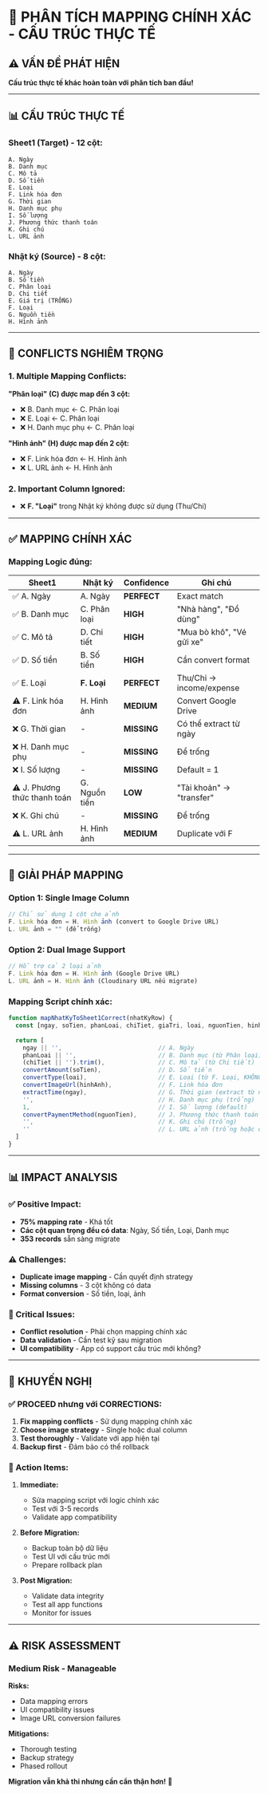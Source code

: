 # 🚨 PHÂN TÍCH MAPPING CHÍNH XÁC - CẤU TRÚC THỰC TẾ

## ⚠️ VẤN ĐỀ PHÁT HIỆN

**Cấu trúc thực tế khác hoàn toàn với phân tích ban đầu!**

---

## 📊 CẤU TRÚC THỰC TẾ

### **Sheet1 (Target) - 12 cột:**
```
A. Ngày
B. Danh mục  
C. Mô tả
D. Số tiền
E. Loại
F. Link hóa đơn
G. Thời gian
H. Danh mục phụ
I. Số lượng
J. Phương thức thanh toán
K. Ghi chú
L. URL ảnh
```

### **Nhật ký (Source) - 8 cột:**
```
A. Ngày
B. Số tiền
C. Phân loại
D. Chi tiết
E. Giá trị (TRỐNG)
F. Loại
G. Nguồn tiền
H. Hình ảnh
```

---

## 🚨 CONFLICTS NGHIÊM TRỌNG

### **1. Multiple Mapping Conflicts:**

**"Phân loại" (C) được map đến 3 cột:**
- ❌ B. Danh mục ← C. Phân loại
- ❌ E. Loại ← C. Phân loại  
- ❌ H. Danh mục phụ ← C. Phân loại

**"Hình ảnh" (H) được map đến 2 cột:**
- ❌ F. Link hóa đơn ← H. Hình ảnh
- ❌ L. URL ảnh ← H. Hình ảnh

### **2. Important Column Ignored:**
- ❌ **F. "Loại"** trong Nhật ký không được sử dụng (Thu/Chi)

---

## ✅ MAPPING CHÍNH XÁC

### **Mapping Logic đúng:**

| Sheet1 | Nhật ký | Confidence | Ghi chú |
|--------|---------|------------|---------|
| ✅ A. Ngày | A. Ngày | **PERFECT** | Exact match |
| ✅ B. Danh mục | C. Phân loại | **HIGH** | "Nhà hàng", "Đồ dùng" |
| ✅ C. Mô tả | D. Chi tiết | **HIGH** | "Mua bò khô", "Vé gửi xe" |
| ✅ D. Số tiền | B. Số tiền | **HIGH** | Cần convert format |
| ✅ E. Loại | **F. Loại** | **PERFECT** | Thu/Chi → income/expense |
| ⚠️ F. Link hóa đơn | H. Hình ảnh | **MEDIUM** | Convert Google Drive |
| ❌ G. Thời gian | - | **MISSING** | Có thể extract từ ngày |
| ❌ H. Danh mục phụ | - | **MISSING** | Để trống |
| ❌ I. Số lượng | - | **MISSING** | Default = 1 |
| ⚠️ J. Phương thức thanh toán | G. Nguồn tiền | **LOW** | "Tài khoản" → "transfer" |
| ❌ K. Ghi chú | - | **MISSING** | Để trống |
| ⚠️ L. URL ảnh | H. Hình ảnh | **MEDIUM** | Duplicate với F |

---

## 🔧 GIẢI PHÁP MAPPING

### **Option 1: Single Image Column**
```javascript
// Chỉ sử dụng 1 cột cho ảnh
F. Link hóa đơn = H. Hình ảnh (convert to Google Drive URL)
L. URL ảnh = "" (để trống)
```

### **Option 2: Dual Image Support**
```javascript
// Hỗ trợ cả 2 loại ảnh
F. Link hóa đơn = H. Hình ảnh (Google Drive URL)
L. URL ảnh = H. Hình ảnh (Cloudinary URL nếu migrate)
```

### **Mapping Script chính xác:**
```javascript
function mapNhatKyToSheet1Correct(nhatKyRow) {
  const [ngay, soTien, phanLoai, chiTiet, giaTri, loai, nguonTien, hinhAnh] = nhatKyRow
  
  return [
    ngay || '',                           // A. Ngày
    phanLoai || '',                       // B. Danh mục (từ Phân loại)
    (chiTiet || '').trim(),               // C. Mô tả (từ Chi tiết)
    convertAmount(soTien),                // D. Số tiền
    convertType(loai),                    // E. Loại (từ F. Loại, KHÔNG phải C. Phân loại)
    convertImageUrl(hinhAnh),             // F. Link hóa đơn
    extractTime(ngay),                    // G. Thời gian (extract từ ngày)
    '',                                   // H. Danh mục phụ (trống)
    1,                                    // I. Số lượng (default)
    convertPaymentMethod(nguonTien),      // J. Phương thức thanh toán
    '',                                   // K. Ghi chú (trống)
    ''                                    // L. URL ảnh (trống hoặc duplicate)
  ]
}
```

---

## 📊 IMPACT ANALYSIS

### **✅ Positive Impact:**
- **75% mapping rate** - Khá tốt
- **Các cột quan trọng đều có data**: Ngày, Số tiền, Loại, Danh mục
- **353 records** sẵn sàng migrate

### **⚠️ Challenges:**
- **Duplicate image mapping** - Cần quyết định strategy
- **Missing columns** - 3 cột không có data
- **Format conversion** - Số tiền, loại, ảnh

### **🚨 Critical Issues:**
- **Conflict resolution** - Phải chọn mapping chính xác
- **Data validation** - Cần test kỹ sau migration
- **UI compatibility** - App có support cấu trúc mới không?

---

## 🎯 KHUYẾN NGHỊ

### **✅ PROCEED nhưng với CORRECTIONS:**

1. **Fix mapping conflicts** - Sử dụng mapping chính xác
2. **Choose image strategy** - Single hoặc dual column
3. **Test thoroughly** - Validate với app hiện tại
4. **Backup first** - Đảm bảo có thể rollback

### **🔧 Action Items:**

1. **Immediate:**
   - Sửa mapping script với logic chính xác
   - Test với 3-5 records
   - Validate app compatibility

2. **Before Migration:**
   - Backup toàn bộ dữ liệu
   - Test UI với cấu trúc mới
   - Prepare rollback plan

3. **Post Migration:**
   - Validate data integrity
   - Test all app functions
   - Monitor for issues

---

## ⚠️ RISK ASSESSMENT

### **Medium Risk - Manageable**

**Risks:**
- Data mapping errors
- UI compatibility issues  
- Image URL conversion failures

**Mitigations:**
- Thorough testing
- Backup strategy
- Phased rollout

**Migration vẫn khả thi nhưng cần cẩn thận hơn!** 🚀
